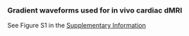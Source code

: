### Gradient waveforms used for in vivo cardiac dMRI

See Figure S1 in the [Supplementary Information](https://onlinelibrary.wiley.com/action/downloadSupplement?doi=10.1002%2Fmrm.28551&file=mrm28551-sup-0001-FigS1-S4.docx)

